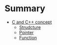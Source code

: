 # Summary

* [C and C++ concept](concept.md)
    * [Strudcture](Structure.md)
    * [Pointer](Pointer.md)
    * [Function](Function.md)


